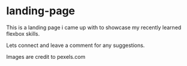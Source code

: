 # landing-page
This is a landing page i came up with to showcase my recently learned flexbox skills.




Lets connect and leave a comment for any suggestions.






  Images are credit to pexels.com